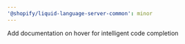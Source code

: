 ```yaml
---
'@shopify/liquid-language-server-common': minor
---
```


Add documentation on hover for intelligent code completion
